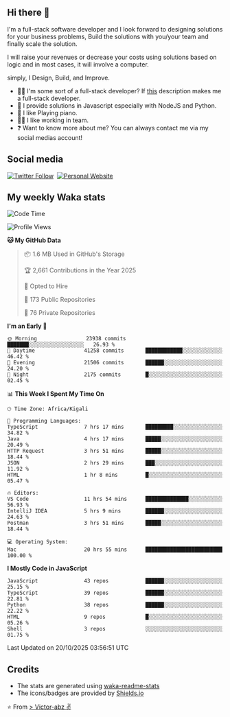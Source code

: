 ## Hi there 👋
I'm a full-stack software developer and I look forward to designing solutions for your business problems, Build the solutions with you/your team and finally scale the solution.

I will raise your revenues or decrease your costs using solutions based on logic and in most cases, it will involve a computer.

simply, I Design, Build, and Improve.

- 👨‍💻 I'm some sort of a full-stack developer? If [this](https://www.w3schools.com/whatis/whatis_fullstack.asp) description makes me a full-stack developer.
- 🌱 I provide solutions in Javascript especially with NodeJS and Python. 
- 🎹 I like Playing piano.
- 👯‍♀️ I like working in team.
- ❓ Want to know more about me? You can always contact me via my social medias account!

## Social media
[![Twitter Follow](https://img.shields.io/twitter/follow/vicky_abz?color=%231DA1F2&label=Twitter&style=for-the-badge&logo=twitter&logoColor=ffffff)](https://twitter.com/vicky_abz)
‎‎ [![Personal Website](https://img.shields.io/static/v1?label=visit&message=victor-abz.com&color=%235F021F&style=for-the-badge)](https://victor-abz.com/)

## My weekly Waka stats
<!--START_SECTION:waka-->
![Code Time](http://img.shields.io/badge/Code%20Time-2%2C155%20hrs%2040%20mins-blue)

![Profile Views](http://img.shields.io/badge/Profile%20Views-0-blue)

**🐱 My GitHub Data** 

> 📦 1.6 MB Used in GitHub's Storage 
 > 
> 🏆 2,661 Contributions in the Year 2025
 > 
> 💼 Opted to Hire
 > 
> 📜 173 Public Repositories 
 > 
> 🔑 76 Private Repositories 
 > 
**I'm an Early 🐤** 

```text
🌞 Morning                23938 commits       ███████░░░░░░░░░░░░░░░░░░   26.93 % 
🌆 Daytime                41258 commits       ████████████░░░░░░░░░░░░░   46.42 % 
🌃 Evening                21506 commits       ██████░░░░░░░░░░░░░░░░░░░   24.20 % 
🌙 Night                  2175 commits        █░░░░░░░░░░░░░░░░░░░░░░░░   02.45 % 
```


📊 **This Week I Spent My Time On** 

```text
🕑︎ Time Zone: Africa/Kigali

💬 Programming Languages: 
TypeScript               7 hrs 17 mins       █████████░░░░░░░░░░░░░░░░   34.82 % 
Java                     4 hrs 17 mins       █████░░░░░░░░░░░░░░░░░░░░   20.49 % 
HTTP Request             3 hrs 51 mins       █████░░░░░░░░░░░░░░░░░░░░   18.44 % 
JSON                     2 hrs 29 mins       ███░░░░░░░░░░░░░░░░░░░░░░   11.92 % 
HTML                     1 hr 8 mins         █░░░░░░░░░░░░░░░░░░░░░░░░   05.47 % 

🔥 Editors: 
VS Code                  11 hrs 54 mins      ██████████████░░░░░░░░░░░   56.93 % 
IntelliJ IDEA            5 hrs 9 mins        ██████░░░░░░░░░░░░░░░░░░░   24.63 % 
Postman                  3 hrs 51 mins       █████░░░░░░░░░░░░░░░░░░░░   18.44 % 

💻 Operating System: 
Mac                      20 hrs 55 mins      █████████████████████████   100.00 % 
```

**I Mostly Code in JavaScript** 

```text
JavaScript               43 repos            ██████░░░░░░░░░░░░░░░░░░░   25.15 % 
TypeScript               39 repos            ██████░░░░░░░░░░░░░░░░░░░   22.81 % 
Python                   38 repos            ██████░░░░░░░░░░░░░░░░░░░   22.22 % 
HTML                     9 repos             █░░░░░░░░░░░░░░░░░░░░░░░░   05.26 % 
Shell                    3 repos             ░░░░░░░░░░░░░░░░░░░░░░░░░   01.75 % 
```




 Last Updated on 20/10/2025 03:56:51 UTC
<!--END_SECTION:waka-->

## Credits
- The stats are generated using [waka-readme-stats](https://github.com/anmol098/waka-readme-stats)
- The icons/badges are provided by [Shields.io](https://shields.io/)

⭐️ From [> Victor-abz ✌](https://victor-abz.com/)
